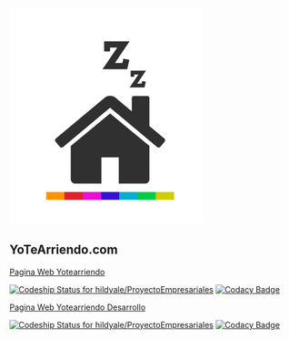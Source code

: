 ![alt text](https://raw.githubusercontent.com/hildyale/ProyectoEmpresariales/master/src/utils/reyotearriendo/logo-3.png)
## YoTeArriendo.com

[Pagina Web Yotearriendo](https://yotearriendo.herokuapp.com/)

[ ![Codeship Status for hildyale/ProyectoEmpresariales](https://app.codeship.com/projects/363a2730-3833-0136-e49c-3e0052f26283/status?branch=master)](https://app.codeship.com/projects/289812)
[![Codacy Badge](https://api.codacy.com/project/badge/Grade/1a4dce9681494ee7bac75669033af179)](https://www.codacy.com/app/yotearriendo/ProyectoEmpresariales?utm_source=github.com&amp;utm_medium=referral&amp;utm_content=hildyale/ProyectoEmpresariales&amp;utm_campaign=Badge_Grade)

[Pagina Web Yotearriendo Desarrollo](https://yotearriendodev.herokuapp.com/)

[ ![Codeship Status for hildyale/ProyectoEmpresariales](https://app.codeship.com/projects/363a2730-3833-0136-e49c-3e0052f26283/status?branch=develop)](https://app.codeship.com/projects/289812)
[![Codacy Badge](https://api.codacy.com/project/badge/Grade/1a4dce9681494ee7bac75669033af179)](https://www.codacy.com/app/yotearriendo/ProyectoEmpresariales?utm_source=github.com&amp;utm_medium=referral&amp;utm_content=hildyale/ProyectoEmpresariales&amp;utm_campaign=Badge_Grade)
